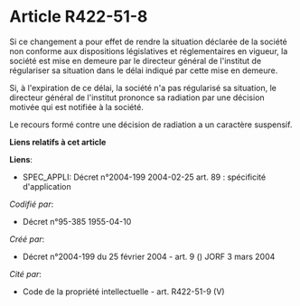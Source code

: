# Article R422-51-8

Si ce changement a pour effet de rendre la situation déclarée de la société non conforme aux dispositions législatives et
réglementaires en vigueur, la société est mise en demeure par le directeur général de l'institut de régulariser sa situation
dans le délai indiqué par cette mise en demeure.

Si, à l'expiration de ce délai, la société n'a pas régularisé sa situation, le directeur général de l'institut prononce sa
radiation par une décision motivée qui est notifiée à la société.

Le recours formé contre une décision de radiation a un caractère suspensif.

**Liens relatifs à cet article**

**Liens**:

  - SPEC_APPLI: Décret n°2004-199 2004-02-25 art. 89 : spécificité d'application

_Codifié par_:

  - Décret n°95-385 1955-04-10

_Créé par_:

  - Décret n°2004-199 du 25 février 2004 - art. 9 () JORF 3 mars 2004

_Cité par_:

  - Code de la propriété intellectuelle - art. R422-51-9 (V)
